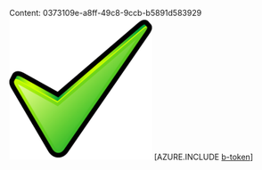 Content: 0373109e-a8ff-49c8-9ccb-b5891d583929![image](efe48716-cf1a-4192-b03d-5fffeb312d96.png)
[AZURE.INCLUDE [b-token](5991e334-756c-4d39-87b8-d5fcced2e9b3.md)]
